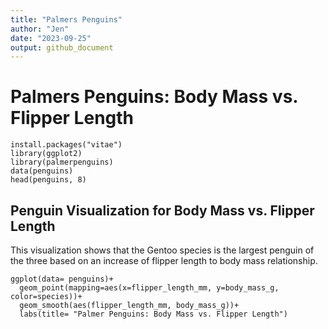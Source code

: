 ```yaml
---
title: "Palmers Penguins"
author: "Jen"
date: "2023-09-25"
output: github_document
---
```


# Palmers Penguins: Body Mass vs. Flipper Length

```{r ggplot for penguin data}
install.packages("vitae")
library(ggplot2)
library(palmerpenguins)
data(penguins)
head(penguins, 8)
```

## Penguin Visualization for Body Mass vs. Flipper Length
This visualization shows that the Gentoo species is the largest penguin of the three based on an increase of flipper length to body mass relationship.
```{r ggplot for penguin data visualization}
ggplot(data= penguins)+
  geom_point(mapping=aes(x=flipper_length_mm, y=body_mass_g, color=species))+
  geom_smooth(aes(flipper_length_mm, body_mass_g))+
  labs(title= "Palmer Penguins: Body Mass vs. Flipper Length")
```



